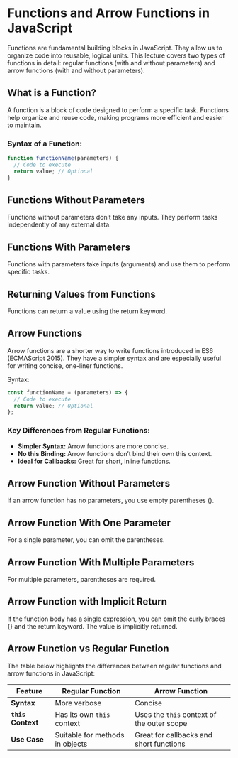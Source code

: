 # Functions and Arrow Functions in JavaScript

Functions are fundamental building blocks in JavaScript. They allow us to organize code into reusable, logical units. This lecture covers two types of functions in detail: regular functions (with and without parameters) and arrow functions (with and without parameters).

##  What is a Function?


A function is a block of code designed to perform a specific task. Functions help organize and reuse code, making programs more efficient and easier to maintain.

### Syntax of a Function:

```javascript
function functionName(parameters) {
  // Code to execute
  return value; // Optional
}
```

## Functions Without Parameters

Functions without parameters don’t take any inputs. They perform tasks independently of any external data.

## Functions With Parameters

Functions with parameters take inputs (arguments) and use them to perform specific tasks.

## Returning Values from Functions

Functions can return a value using the return keyword.

## Arrow Functions

Arrow functions are a shorter way to write functions introduced in ES6 (ECMAScript 2015). They have a simpler syntax and are especially useful for writing concise, one-liner functions.

Syntax:

```javascript
const functionName = (parameters) => {
  // Code to execute
  return value; // Optional
};
```

### Key Differences from Regular Functions:

- **Simpler Syntax:** Arrow functions are more concise.
- **No this Binding:** Arrow functions don’t bind their own this context.
- **Ideal for Callbacks:** Great for short, inline functions.

## Arrow Function Without Parameters

If an arrow function has no parameters, you use empty parentheses ().

## Arrow Function With One Parameter

For a single parameter, you can omit the parentheses.

## Arrow Function With Multiple Parameters

For multiple parameters, parentheses are required.

## Arrow Function with Implicit Return

If the function body has a single expression, you can omit the curly braces {} and the return keyword. The value is implicitly returned.

## Arrow Function vs Regular Function

The table below highlights the differences between regular functions and arrow functions in JavaScript:

| **Feature**        | **Regular Function**                      | **Arrow Function**                     |
|---------------------|-------------------------------------------|-----------------------------------------|
| **Syntax**         | More verbose                              | Concise                                 |
| **`this` Context** | Has its own `this` context                | Uses the `this` context of the outer scope |
| **Use Case**       | Suitable for methods in objects           | Great for callbacks and short functions |
